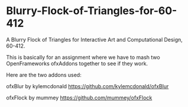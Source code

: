 # Blurry-Flock-of-Triangles-for-60-412
A Blurry Flock of Triangles for Interactive Art and Computational Design, 60-412.

This is basically for an assignment where we have to mash two OpenFrameworks ofxAddons together to see if they work.

Here are the two addons used:

ofxBlur by kylemcdonald
https://github.com/kylemcdonald/ofxBlur

ofxFlock by mummey
https://github.com/mummey/ofxFlock

